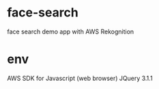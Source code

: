 # face-search
face search demo app with AWS Rekognition

# env
AWS SDK for Javascript (web browser)
JQuery 3.1.1
